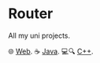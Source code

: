 # Router

All my uni projects.

🌐 [Web](web/web.md).
☕️ [Java](java/java.md).
💻🔍 [C++](c++/c++.md).
